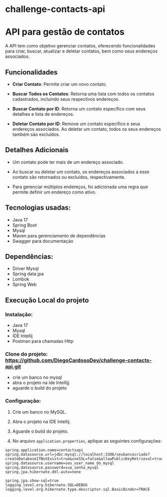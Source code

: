 # challenge-contacts-api
# API para gestão de contatos


A API tem como objetivo gerenciar contatos, oferecendo funcionalidades para criar, buscar, atualizar e deletar contatos, bem como seus endereços associados.

## Funcionalidades

- **Criar Contato**: Permite criar um novo contato.
  
- **Buscar Todos os Contatos**: Retorna uma lista com todos os contatos cadastrados, incluindo seus respectivos endereços.
  
- **Buscar Contato por ID**: Retorna um contato específico com seus detalhes e lista de endereços.
  
- **Deletar Contato por ID**: Remove um contato específico e seus endereços associados. Ao deletar um contato, todos os seus endereços também são excluídos.

## Detalhes Adicionais

- Um contato pode ter mais de um endereço associado.
  
- Ao buscar ou deletar um contato, os endereços associados a esse contato são retornados ou excluídos, respectivamente.
  
- Para gerenciar múltiplos endereços, foi adicionada uma regra que permite definir um endereço como ativo.

## Tecnologias usadas:

- Java 17
- Spring Boot
- Mysql
- Maven para gerenciamento de dependências
- Swagger para documentação

## Dependências:

- Driver Mysql
- Spring data jpa
- Lombok
- Spring Web

## Execução Local do projeto

### Instalação:

- Java 17
- Mysql
- IDE Intellij
- Postman para chamadas Http

### Clone do projeto: https://github.com/DiegoCardosoDev/challenge-contacts-api.git

- crie  um banco no mysql
- abra o projeto na ide Intellijj
- aguarde o build do projeto



### Configuração:

1. Crie um banco no MySQL.

2. Abra o projeto na IDE Intellij.

3. Aguarde o build do projeto.

4. No arquivo `application.properties`, aplique as seguintes configurações:

```properties
spring.application.name=contactsapi
spring.datasource.url=jdbc:mysql://localhost:3306/seubancocriado?createDatabaseIfNotExist=true&useSSL=false&allowPublicKeyRetrieval=true&serverTimezone=UTC
spring.datasource.username=seu_user_name_do_mysql
spring.datasource.password=sua_senha_mysql
spring.jpa.hibernate.ddl-auto=none

spring.jpa.show-sql=true
logging.level.org.hibernate.SQL=DEBUG
logging.level.org.hibernate.type.descriptor.sql.BasicBinder=TRACE



  



